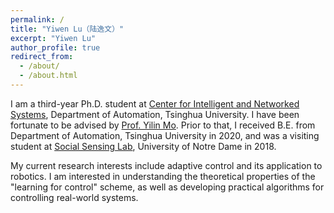 ```yaml
---
permalink: /
title: "Yiwen Lu（陆逸文）"
excerpt: "Yiwen Lu"
author_profile: true
redirect_from: 
  - /about/
  - /about.html
---
```


I am a third-year Ph.D. student at [Center for Intelligent and Networked Systems](http://cfins.au.tsinghua.edu.cn/), Department of Automation, Tsinghua University. I have been fortunate to be advised by [Prof. Yilin Mo](https://yilinmo.github.io/). Prior to that, I received B.E. from Department of Automation, Tsinghua University in 2020, and was a visiting student at [Social Sensing Lab](https://www.wangdong.org/sslab/index.html), University of Notre Dame in 2018.

My current research interests include adaptive control and its application to robotics. I am interested in understanding the theoretical properties of the "learning for control" scheme, as well as developing practical algorithms for controlling real-world systems.

